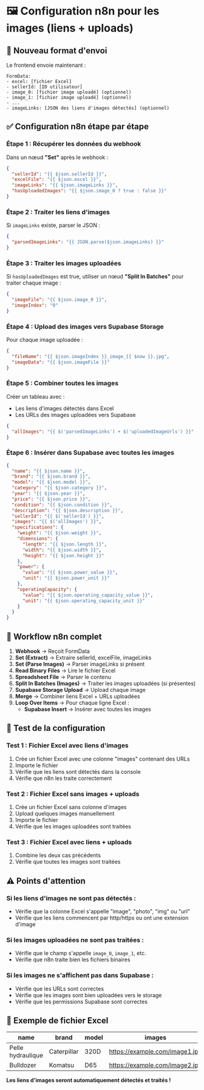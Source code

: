 # 🖼️ Configuration n8n pour les images (liens + uploads)

## 🎯 **Nouveau format d'envoi**

Le frontend envoie maintenant :

```
FormData:
- excel: [fichier Excel]
- sellerId: [ID utilisateur]
- image_0: [fichier image uploadé] (optionnel)
- image_1: [fichier image uploadé] (optionnel)
- ...
- imageLinks: [JSON des liens d'images détectés] (optionnel)
```

## ✅ **Configuration n8n étape par étape**

### **Étape 1 : Récupérer les données du webhook**

Dans un nœud **"Set"** après le webhook :

```json
{
  "sellerId": "{{ $json.sellerId }}",
  "excelFile": "{{ $json.excel }}",
  "imageLinks": "{{ $json.imageLinks }}",
  "hasUploadedImages": "{{ $json.image_0 ? true : false }}"
}
```

### **Étape 2 : Traiter les liens d'images**

Si `imageLinks` existe, parser le JSON :

```json
{
  "parsedImageLinks": "{{ JSON.parse($json.imageLinks) }}"
}
```

### **Étape 3 : Traiter les images uploadées**

Si `hasUploadedImages` est true, utiliser un nœud **"Split In Batches"** pour traiter chaque image :

```json
{
  "imageFile": "{{ $json.image_0 }}",
  "imageIndex": "0"
}
```

### **Étape 4 : Upload des images vers Supabase Storage**

Pour chaque image uploadée :

```json
{
  "fileName": "{{ $json.imageIndex }}_image_{{ $now }}.jpg",
  "imageData": "{{ $json.imageFile }}"
}
```

### **Étape 5 : Combiner toutes les images**

Créer un tableau avec :
- Les liens d'images détectés dans Excel
- Les URLs des images uploadées vers Supabase

```json
{
  "allImages": "{{ $('parsedImageLinks') + $('uploadedImageUrls') }}"
}
```

### **Étape 6 : Insérer dans Supabase avec toutes les images**

```json
{
  "name": "{{ $json.name }}",
  "brand": "{{ $json.brand }}",
  "model": "{{ $json.model }}",
  "category": "{{ $json.category }}",
  "year": "{{ $json.year }}",
  "price": "{{ $json.price }}",
  "condition": "{{ $json.condition }}",
  "description": "{{ $json.description }}",
  "sellerId": "{{ $('sellerId') }}",
  "images": "{{ $('allImages') }}",
  "specifications": {
    "weight": "{{ $json.weight }}",
    "dimensions": {
      "length": "{{ $json.length }}",
      "width": "{{ $json.width }}",
      "height": "{{ $json.height }}"
    },
    "power": {
      "value": "{{ $json.power_value }}",
      "unit": "{{ $json.power_unit }}"
    },
    "operatingCapacity": {
      "value": "{{ $json.operating_capacity_value }}",
      "unit": "{{ $json.operating_capacity_unit }}"
    }
  }
}
```

## 🔧 **Workflow n8n complet**

1. **Webhook** → Reçoit FormData
2. **Set (Extract)** → Extraire sellerId, excelFile, imageLinks
3. **Set (Parse Images)** → Parser imageLinks si présent
4. **Read Binary Files** → Lire le fichier Excel
5. **Spreadsheet File** → Parser le contenu
6. **Split In Batches (Images)** → Traiter les images uploadées (si présentes)
7. **Supabase Storage Upload** → Upload chaque image
8. **Merge** → Combiner liens Excel + URLs uploadées
9. **Loop Over Items** → Pour chaque ligne Excel :
   - **Supabase Insert** → Insérer avec toutes les images

## 🧪 **Test de la configuration**

### **Test 1 : Fichier Excel avec liens d'images**
1. Crée un fichier Excel avec une colonne "images" contenant des URLs
2. Importe le fichier
3. Vérifie que les liens sont détectés dans la console
4. Vérifie que n8n les traite correctement

### **Test 2 : Fichier Excel sans images + uploads**
1. Crée un fichier Excel sans colonne d'images
2. Upload quelques images manuellement
3. Importe le fichier
4. Vérifie que les images uploadées sont traitées

### **Test 3 : Fichier Excel avec liens + uploads**
1. Combine les deux cas précédents
2. Vérifie que toutes les images sont traitées

## ⚠️ **Points d'attention**

### **Si les liens d'images ne sont pas détectés :**
- Vérifie que la colonne Excel s'appelle "image", "photo", "img" ou "url"
- Vérifie que les liens commencent par http/https ou ont une extension d'image

### **Si les images uploadées ne sont pas traitées :**
- Vérifie que le champ s'appelle `image_0`, `image_1`, etc.
- Vérifie que n8n traite bien les fichiers binaires

### **Si les images ne s'affichent pas dans Supabase :**
- Vérifie que les URLs sont correctes
- Vérifie que les images sont bien uploadées vers le storage
- Vérifie que les permissions Supabase sont correctes

## 📝 **Exemple de fichier Excel**

| name | brand | model | images |
|------|-------|-------|--------|
| Pelle hydraulique | Caterpillar | 320D | https://example.com/image1.jpg |
| Bulldozer | Komatsu | D65 | https://example.com/image2.jpg |

**Les liens d'images seront automatiquement détectés et traités !** 